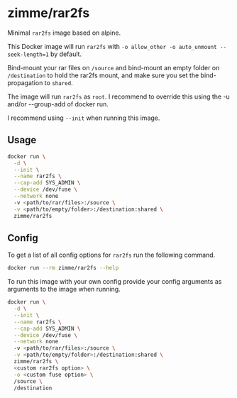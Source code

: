 # zimme/rar2fs

Minimal `rar2fs` image based on alpine.

This Docker image will run `rar2fs` with `-o allow_other -o auto_unmount
--seek-length=1` by default.

Bind-mount your rar files on `/source` and bind-mount an empty folder on
`/destination` to hold the rar2fs mount, and make sure you set the bind-propagation to `shared`.

The image will run `rar2fs` as `root`. I recommend to override this
using the -u and/or --group-add of docker run.

I recommend using `--init` when running this image.

## Usage

```sh
docker run \
  -d \
  --init \
  --name rar2fs \
  --cap-add SYS_ADMIN \
  --device /dev/fuse \
  --network none
  -v <path/to/rar/files>:/source \
  -v <path/to/empty/folder>:/destination:shared \
  zimme/rar2fs
```

## Config

To get a list of all config options for `rar2fs` run the following
command.

```sh
docker run --rm zimme/rar2fs --help
```

To run this image with your own config provide your config arguments as
arguments to the image when running.

```sh
docker run \
  -d \
  --init \
  --name rar2fs \
  --cap-add SYS_ADMIN \
  --device /dev/fuse \
  --network none
  -v <path/to/rar/files>:/source \
  -v <path/to/empty/folder>:/destination:shared \
  zimme/rar2fs \
  <custom rar2fs option> \
  -o <custom fuse option> \
  /source \
  /destination
```
